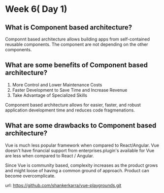 # Week 6( Day 1)

## What is Component based architecture?

Componnt based architecture allows building apps from self-contained reusable components. The component are not depending on the other components. 

## What are some benefits of Component based architecture?

1) More Control and Lower Maintenance Costs
2) Faster Development to Save Time and Increase Revenue
3) Take Advantage of Specialized Skills

Component based architecture allows for easier, faster, and robust
application development time and reduces code fragmenations.

## What are some drawbacks to Component based architecture?

Vue is much less popular framework when compared to React/Angular. Vue doesn't have financial support from enterprises.plugin's available for Vue are less when compared to React / Angular.

 Since Vue is community based, complexity increases as the product grows and might loose of having a common ground of approach. Product can become overcomplicate.

url: https://github.com/shankerkarra/vue-playgrounds.git